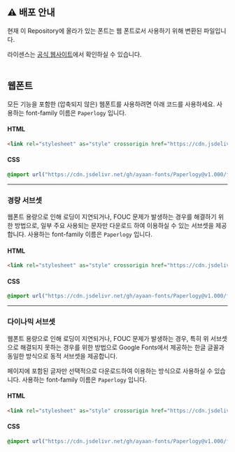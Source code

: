 ## ⚠️ 배포 안내
현재 이 Repository에 올라가 있는 폰트는 웹 폰트로서 사용하기 위해 변환된 파일입니다.

라이센스는 [공식 웹사이트](https://freesentation.blog/paperlogyfont#license)에서 확인하실 수 있습니다.<br /><br />

## 웹폰트

모든 기능을 포함한 (압축되지 않은) 웹폰트를 사용하려면 아래 코드를 사용하세요. 사용하는 font-family 이름은 `Paperlogy` 입니다.

#### HTML

```html
<link rel="stylesheet" as="style" crossorigin href="https://cdn.jsdelivr.net/gh/ayaan-fonts/Paperlogy@v1.000/fonts/webfonts/Paperlogy.css" />
```

#### CSS

```css
@import url("https://cdn.jsdelivr.net/gh/ayaan-fonts/Paperlogy@v1.000/fonts/webfonts/Paperlogy.css");
```

---

### 경량 서브셋

웹폰트 용량으로 인해 로딩이 지연되거나, FOUC 문제가 발생하는 경우를 해결하기 위한 방법으로, 일부 주요 사용되는 문자만 다운로드 하여 이용하실 수 있는 서브셋을 제공합니다. 사용하는 font-family 이름은 `Paperlogy` 입니다.

#### HTML

```html
<link rel="stylesheet" as="style" crossorigin href="https://cdn.jsdelivr.net/gh/ayaan-fonts/Paperlogy@v1.000/fonts/webfonts/Paperlogy-subset.css" />
```

#### CSS

```css
@import url("https://cdn.jsdelivr.net/gh/ayaan-fonts/Paperlogy@v1.000/fonts/webfonts/Paperlogy-subset.css");
```

---

### 다이나믹 서브셋

웹폰트 용량으로 인해 로딩이 지연되거나, FOUC 문제가 발생하는 경우, 특히 위 서브셋으로 해결되지 못하는 경우를 위한 방법으로 Google Fonts에서 제공하는 한글 글꼴과 동일한 방식으로 동적 서브셋을 제공합니다.

페이지에 포함된 글자만 선택적으로 다운로드하여 이용하는 방식으로 사용하실 수 있습니다. 사용하는 font-family 이름은 `Paperlogy` 입니다.

#### HTML

```html
<link rel="stylesheet" as="style" crossorigin href="https://cdn.jsdelivr.net/gh/ayaan-fonts/Paperlogy@v1.000/fonts/webfonts/Paperlogy-dynamic-subset.css" />
```

#### CSS

```css
@import url("https://cdn.jsdelivr.net/gh/ayaan-fonts/Paperlogy@v1.000/fonts/webfonts/Paperlogy-dynamic-subset.css");
```
